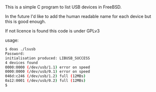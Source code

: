 
This is a simple C program to list USB devices in FreeBSD.

In the future I'd like to add the human readable name for each device but this is good enough.

If not licence is found this code is under GPLv3

usage:
```sh
$ doas ./lsusb
Password:
initialisation produced: LIBUSB_SUCCESS
4 devices found
0000:0000 (/dev/usb/1.1) error on speed
0000:0000 (/dev/usb/0.1) error on speed
046d:c246 (/dev/usb/1.2) full (12MBs)
0a12:0001 (/dev/usb/0.2) full (12MBs)
$ 
```
